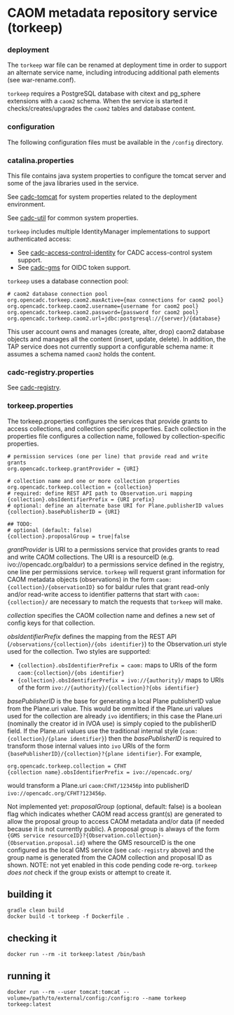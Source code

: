 # CAOM metadata repository service (torkeep)


### deployment
The `torkeep` war file can be renamed at deployment time in order to support an alternate service name, 
including introducing additional path elements (see war-rename.conf).

`torkeep` requires a PostgreSQL database with citext and pg_sphere extensions with a `caom2` schema.
When the service is started it checks/creates/upgrades the `caom2` tables and database content.


### configuration
The following configuration files must be available in the `/config` directory.


### catalina.properties
This file contains java system properties to configure the tomcat server and some of the java libraries used in the service.

See <a href="https://github.com/opencadc/docker-base/tree/master/cadc-tomcat">cadc-tomcat</a>
for system properties related to the deployment environment.

See <a href="https://github.com/opencadc/core/tree/master/cadc-util">cadc-util</a> for common system properties.

`torkeep` includes multiple IdentityManager implementations to support authenticated access:
- See <a href="https://github.com/opencadc/ac/tree/master/cadc-access-control-identity">cadc-access-control-identity</a> for CADC access-control system support.
- See <a href="https://github.com/opencadc/ac/tree/master/cadc-gms">cadc-gms</a> for OIDC token support.

`torkeep` uses a database connection pool:
```
# caom2 database connection pool
org.opencadc.torkeep.caom2.maxActive={max connections for caom2 pool}
org.opencadc.torkeep.caom2.username={username for caom2 pool}
org.opencadc.torkeep.caom2.password={password for caom2 pool}
org.opencadc.torkeep.caom2.url=jdbc:postgresql://{server}/{database}
```

This user account owns and manages (create, alter, drop) caom2 database objects and manages all the content (insert, update, delete).
In addition, the TAP service does not currently support a configurable schema name: it assumes a schema named `caom2` holds the content.


### cadc-registry.properties

See <a href="https://github.com/opencadc/reg/tree/master/cadc-registry">cadc-registry</a>.


### torkeep.properties
The torkeep.properties configures the services that provide grants to access collections, and collection specific properties.
Each collection in the properties file configures a collection name, followed by collection-specific properties.

```
# permission services (one per line) that provide read and write grants
org.opencadc.torkeep.grantProvider = {URI}

# collection name and one or more collection properties
org.opencadc.torkeep.collection = {collection}
# required: define REST API path to Observation.uri mapping
{collection}.obsIdentifierPrefix = {URI prefix}
# optional: define an alternate base URI for Plane.publisherID values
{collection}.basePublisherID = {URI}

## TODO:
# optional (default: false)
{collection}.proposalGroup = true|false
```
_grantProvider_ is URI to a permissions service that provides grants to read and write CAOM collections.
The URI is a resourceID (e.g. ivo://opencadc.org/baldur) to a permissions service defined in the registry, 
one line per permissions service. `torkeep` will requerst grant information for CAOM metadata objects 
(observations) in the form `caom:{collection}/{observationID}` so for baldur rules that grant read-only and/or
read-write access to identifier patterns that start with `caom:{collection}/` are necessary to match the
requests that `torkeep` will make.

_collection_ specifies the CAOM collection name and defines a new set of config keys for that collection.

_obsIdentifierPrefix_ defines the mapping from the REST API (`/observations/{collection}/{obs identifier}`) to
the Observation.uri style used for the collection. Two styles are supported:
* `{collection}.obsIdentifierPrefix = caom:` maps to URIs of the form `caom:{collection}/{obs identifier}`
* `{collection}.obsIdentifierPrefix = ivo://{authority}/` maps to URIs of the form `ivo://{authority}/{collection}?{obs identifier}`

_basePublisherID_ is the base for generating a local Plane publisherID value from the Plane.uri value. This would be
ommitted if the Plane.uri values used for the collection are already `ivo` identifiers; in this case the Plane.uri 
(nominally the creator id in IVOA use) is simply copied to the publisherID field. If the Plane.uri values use the traditional internal style (`caom:{collection}/{plane identifier}`) then the _basePublisherID_ is required to transform
those internal values into `ivo` URIs of the form `{basePublisherID}/{collection}?{plane identifier}`. For example,
```
org.opencadc.torkeep.collection = CFHT
{collection name}.obsIdentifierPrefix = ivo://opencadc.org/
```
would transform a Plane.uri `caom:CFHT/123456p` into publisherID `ivo://opencadc.org/CFHT?123456p`.

Not implemented yet: _proposalGroup_ (optional, default: false) is a boolean flag which indicates whether CAOM 
read access grant(s) are generated to allow the proposal group to access CAOM metadata and/or data (if needed 
because it is not currently public). A proposal group is always of the form `{GMS service resourceID}?{Observation.collection}-{Observation.proposal.id}` where the GMS resourceID is the one configured as the local GMS service (see `cadc-registry` above) and the group name is generated from the CAOM collection and proposal ID as shown.
NOTE: not yet enabled in this code pending code re-org. `torkeep` *does not* check if the group exists or attempt to
create it.

## building it
```
gradle clean build
docker build -t torkeep -f Dockerfile .
```

## checking it
```
docker run --rm -it torkeep:latest /bin/bash
```

## running it
```
docker run --rm --user tomcat:tomcat --volume=/path/to/external/config:/config:ro --name torkeep torkeep:latest
```
